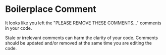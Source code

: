 # Boilerplace Comment

It looks like you left the "PLEASE REMOVE THESE COMMENTS..." comments in your code.

Stale or irrelevant comments can harm the clarity of your code.
Comments should be updated and/or removed at the same time you are editing the code.
